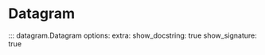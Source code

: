 # Datagram

::: datagram.Datagram
    options:
        extra:
            show_docstring: true
            show_signature: true